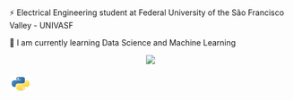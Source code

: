 ⚡ Electrical Engineering student at Federal University of the São Francisco Valley - UNIVASF

🌱 I am currently learning Data Science and Machine Learning

<div align="center">
  <a href="https://github.com/vlwdan">
  <img height="150em" src="https://github-readme-stats.vercel.app/api/top-langs/?username=vlwdan&layout=compact&langs_count=7&theme=dracula"/>
</div>
<div style="display: inline_block"><br>
  <img align="center" alt="Dan-HTML" height="30" width="40" 
  <img align="center" alt="Dan-Python" height="30" width="40" src="https://raw.githubusercontent.com/devicons/devicon/master/icons/python/python-original.svg">
</div>
